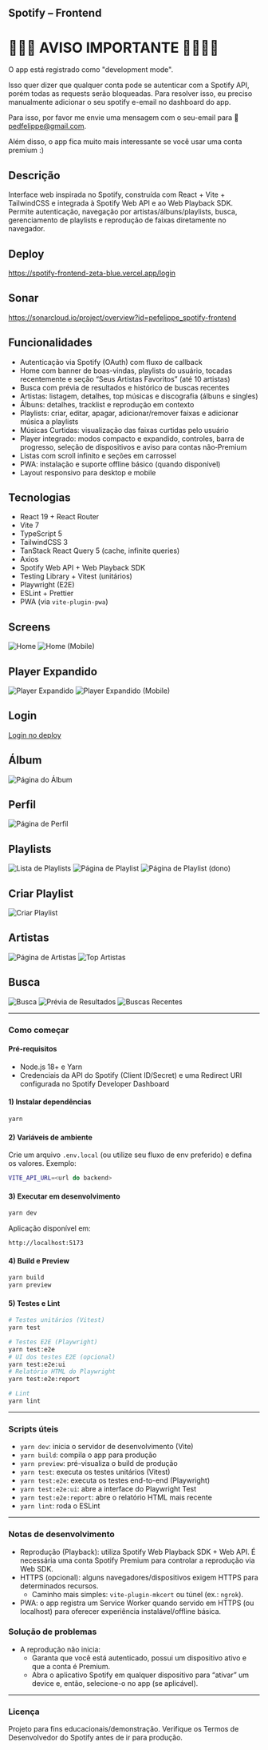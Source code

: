 ## Spotify – Frontend

# 🚧🚧🚧 AVISO IMPORTANTE 🚧🚧🚧🚧

O app está registrado como "development mode".

 Isso quer dizer que qualquer conta pode se autenticar com a Spotify API, porém todas as requests serão bloqueadas. Para resolver isso, eu preciso manualmente adicionar o seu spotify e-email no dashboard do app. 

Para isso, por favor me envie uma mensagem com o seu-email para 📧 pedfelippe@gmail.com.

Além disso, o app fica muito mais interessante se você usar uma conta premium :)


## Descrição

Interface web inspirada no Spotify, construída com React + Vite + TailwindCSS e integrada à Spotify Web API e ao Web Playback SDK. Permite autenticação, navegação por artistas/álbuns/playlists, busca, gerenciamento de playlists e reprodução de faixas diretamente no navegador.

## Deploy

https://spotify-frontend-zeta-blue.vercel.app/login


## Sonar

https://sonarcloud.io/project/overview?id=pefelippe_spotify-frontend

## Funcionalidades

- Autenticação via Spotify (OAuth) com fluxo de callback
- Home com banner de boas-vindas, playlists do usuário, tocadas recentemente e seção “Seus Artistas Favoritos” (até 10 artistas)
- Busca com prévia de resultados e histórico de buscas recentes
- Artistas: listagem, detalhes, top músicas e discografia (álbuns e singles)
- Álbuns: detalhes, tracklist e reprodução em contexto
- Playlists: criar, editar, apagar, adicionar/remover faixas e adicionar música a playlists
- Músicas Curtidas: visualização das faixas curtidas pelo usuário
- Player integrado: modos compacto e expandido, controles, barra de progresso, seleção de dispositivos e aviso para contas não‑Premium
- Listas com scroll infinito e seções em carrossel
- PWA: instalação e suporte offline básico (quando disponível)
- Layout responsivo para desktop e mobile

## Tecnologias

- React 19 + React Router
- Vite 7
- TypeScript 5
- TailwindCSS 3
- TanStack React Query 5 (cache, infinite queries)
- Axios
- Spotify Web API + Web Playback SDK
- Testing Library + Vitest (unitários)
- Playwright (E2E)
- ESLint + Prettier
- PWA (via `vite-plugin-pwa`)

## Screens

![Home](screens/home.png)
![Home (Mobile)](screens/home-mobile.png)

## Player Expandido

![Player Expandido](screens/expandenplayer.png)
![Player Expandido (Mobile)](screens/expandedplayer-mobile.png)

## Login

[Login no deploy](https://spotify-frontend-zeta-blue.vercel.app/login)

## Álbum

![Página do Álbum](screens/album-page.png)

## Perfil

![Página de Perfil](screens/profile-page.png)

## Playlists

![Lista de Playlists](screens/playlist-page.png)
![Página de Playlist](screens/playlit-page.png)
![Página de Playlist (dono)](screens/playlist-ownder-page.png)

## Criar Playlist

![Criar Playlist](screens/create-playlist.png)

## Artistas

![Página de Artistas](screens/artistas-page.png)
![Top Artistas](screens/top-artistas.png)

## Busca

![Busca](screens/buscar.png)
![Prévia de Resultados](screens/results-preview.png)
![Buscas Recentes](screens/buscas-recentes.png)

---

### Como começar

#### Pré-requisitos

- Node.js 18+ e Yarn
- Credenciais da API do Spotify (Client ID/Secret) e uma Redirect URI configurada no Spotify Developer Dashboard

#### 1) Instalar dependências

```bash
yarn
```

#### 2) Variáveis de ambiente

Crie um arquivo `.env.local` (ou utilize seu fluxo de env preferido) e defina os valores. Exemplo:

```bash
VITE_API_URL=<url do backend>
```

#### 3) Executar em desenvolvimento

```bash
yarn dev
```

Aplicação disponível em:

```
http://localhost:5173
```

#### 4) Build e Preview

```bash
yarn build
yarn preview
```

#### 5) Testes e Lint

```bash
# Testes unitários (Vitest)
yarn test

# Testes E2E (Playwright)
yarn test:e2e
# UI dos testes E2E (opcional)
yarn test:e2e:ui
# Relatório HTML do Playwright
yarn test:e2e:report

# Lint
yarn lint
```

---

### Scripts úteis

- `yarn dev`: inicia o servidor de desenvolvimento (Vite)
- `yarn build`: compila o app para produção
- `yarn preview`: pré-visualiza o build de produção
- `yarn test`: executa os testes unitários (Vitest)
- `yarn test:e2e`: executa os testes end-to-end (Playwright)
- `yarn test:e2e:ui`: abre a interface do Playwright Test
- `yarn test:e2e:report`: abre o relatório HTML mais recente
- `yarn lint`: roda o ESLint

---

### Notas de desenvolvimento

- Reprodução (Playback): utiliza Spotify Web Playback SDK + Web API. É necessária uma conta Spotify Premium para controlar a reprodução via Web SDK.
- HTTPS (opcional): alguns navegadores/dispositivos exigem HTTPS para determinados recursos.
  - Caminho mais simples: `vite-plugin-mkcert` ou túnel (ex.: `ngrok`).
- PWA: o app registra um Service Worker quando servido em HTTPS (ou localhost) para oferecer experiência instalável/offline básica.

### Solução de problemas

- A reprodução não inicia:
  - Garanta que você está autenticado, possui um dispositivo ativo e que a conta é Premium.
  - Abra o aplicativo Spotify em qualquer dispositivo para “ativar” um device e, então, selecione-o no app (se aplicável).

---

### Licença

Projeto para fins educacionais/demonstração. Verifique os Termos de Desenvolvedor do Spotify antes de ir para produção.
